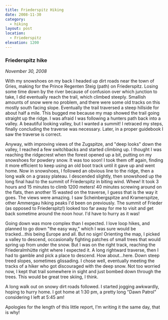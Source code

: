 ```yaml
---
title: Friederspitz Hiking
date: 2008-11-30
category:
  - hiking
layout: post
location:
  - Friederspitz
elevation: 1200
---
```


### Friederspitz hike
_November 30, 2008_

With my snowshoes on my back I headed up dirt roads near the town of Gries,
making for the Prince Regenten Steig (path) on Friederspitz. Losing some time
down by the river because of confusion over which junction to take, I did
eventually reach the trail, which climbed steeply. Smallish amounts of snow
were no problem, and there were some old tracks on this mostly south facing
slope. Eventually the trail traversed a steep hillside for about half a mile.
This bugged me because my map showed the trail going straight up the ridge. I
was afraid I was following a hunters path back into a valley. A beautiful
looking valley, but I wanted a summit! I retraced my steps, finally concluding
the traverse was necessary. Later, in a proper guidebook I saw the traverse is
correct.

Anyway, with improving views of the Zugspitze, and "deep looks" down the
valley, I reached a few switchbacks and started climbing up. I thought I was
reaching the ridgecrest when the forest opened up a bit, putting on my
snowshoes for powdery snow. It was too soon! I took them off again, finding it
more efficient to keep using an old boot track until it gave up and went home.
Now in snowshoes, I followed an obvious line to the ridge, then a long walk on
a grassy plateau. I descended slightly, then snowshoed up the long final haul
to the summit of Friederspitz in biting wind. Whew! It took 3 hours and 15
minutes to climb 1200 meters! 40 minutes screwing around on the flats, then
another 15 wasted on the traverse, I guess that is the way it goes. The views
were amazing. I saw Scheinbergspitze and Kramerspitze, other Ammergau hiking
peaks I'd been on previously. The summit of Frieder (as opposed to
Friederspitz!) looked too far away for me to visit and get back sometime around
the noon hour. I'd have to hurry as it was!

Going down was more complex than I expected. I love loop hikes, and planned to
go down "the easy way," which I was sure would be tracked...this being Europe
and all. But no sign! Orienting the map, I picked a valley to descend,
occasionally fighting patches of small trees that would spring up from under
the snow. But I was on the right track, reaching the Friederalmhütte right
where I expected it. A long rightward traverse, then I had to gamble and pick a
place to descend. How about...here. Down steep treed slopes, sometimes
glissading. I chose well, eventually meeting the tracks of a hiker who got
discouraged with the deep snow. Not too worried now, I kept that trail
somewhere in sight and just bombed down through the trees. This would be great
tree skiing, I think.

A long walk out on snowy dirt roads followed. I started jogging awkwardly,
hoping to hurry home. I got home at 1:30 pm, a pretty long "Dawn Patrol"
considering I left at 5:45 am!

Apologies for the length of this little report, I'm writing it the same day,
that is why!

